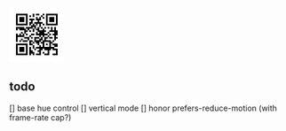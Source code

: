 ![qr-encoded url to live project](./qr-code.png)

## todo
[] base hue control
[] vertical mode
[] honor prefers-reduce-motion (with frame-rate cap?)

